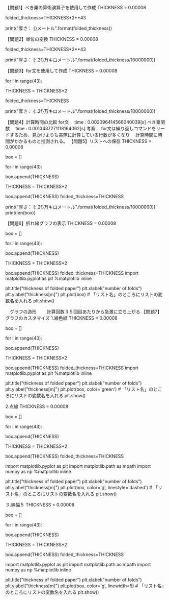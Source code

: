 【問題1】べき乗の算術演算子を使用して作成
THICKNESS = 0.00008

folded_thickness=THICKNESS*2**43

print("厚さ： {}メートル".format(folded_thickness))

【問題2】単位の変換
THICKNESS = 0.00008

folded_thickness=THICKNESS*2**43

print("厚さ： {:.2f}万キロメートル".format(folded_thickness/10000000))

【問題3】for文を使用して作成
THICKNESS = 0.00008

for i in range(43):

  THICKNESS = THICKNESS*2

folded_thickness=THICKNESS

print("厚さ： {:.2f}万キロメートル".format(folded_thickness/10000000))

【問題4】計算時間の比較
  for文
  　time : 0.002096414566040039[s]
  べき乗関数
  　time : 0.0013437271118164062[s]
  考察
  　for文は繰り返しコマンドをリードするため、見かけよりも実際に計算している行数が多くなり
  　計算時間に時間がかかるものと推測される。
【問題5】リストへの保存
THICKNESS = 0.00008

box = []

for i in range(43):

  box.append(THICKNESS)

  THICKNESS = THICKNESS*2

box.append(THICKNESS)
folded_thickness=THICKNESS

print("厚さ： {:.2f}万キロメートル".format(folded_thickness/10000000))
print(len(box))

【問題6】折れ線グラフの表示
THICKNESS = 0.00008

box = []

for i in range(43):

  box.append(THICKNESS)

  THICKNESS = THICKNESS*2

box.append(THICKNESS)
folded_thickness=THICKNESS
import matplotlib.pyplot as plt
%matplotlib inline

plt.title("thickness of folded paper")
plt.xlabel("number of folds")
plt.ylabel("thickness[m]")
plt.plot(box) # 「リスト名」のところにリストの変数名を入れる
plt.show()

　グラフの造形
　　計算回数３５回目あたりから急激に立ち上がる
【問題7】グラフのカスタマイズ
1.線色緑
THICKNESS = 0.00008

box = []

for i in range(43):

 box.append(THICKNESS)

 THICKNESS = THICKNESS*2

box.append(THICKNESS)
folded_thickness=THICKNESS
import matplotlib.pyplot as plt
%matplotlib inline

plt.title("thickness of folded paper")
plt.xlabel("number of folds")
plt.ylabel("thickness[m]")
plt.plot(box, color='green') # 「リスト名」のところにリストの変数名を入れる
plt.show()

2.点線
THICKNESS = 0.00008

box = []

for i in range(43):

  box.append(THICKNESS)

  THICKNESS = THICKNESS*2

box.append(THICKNESS)
folded_thickness=THICKNESS

import matplotlib.pyplot as plt
import matplotlib.path as mpath
import numpy as np
%matplotlib inline

plt.title("thickness of folded paper")
plt.xlabel("number of folds")
plt.ylabel("thickness[m]")
plt.plot(box, color='g', linestyle='dashed') # 「リスト名」のところにリストの変数名を入れる
plt.show()

３.線幅５
THICKNESS = 0.00008

box = []

for i in range(43):

  box.append(THICKNESS)

  THICKNESS = THICKNESS*2

box.append(THICKNESS)
folded_thickness=THICKNESS

import matplotlib.pyplot as plt
import matplotlib.path as mpath
import numpy as np
%matplotlib inline

plt.title("thickness of folded paper")
plt.xlabel("number of folds")
plt.ylabel("thickness[m]")
plt.plot(box, color='g', linewidth=5) # 「リスト名」のところにリストの変数名を入れる
plt.show()


　　
